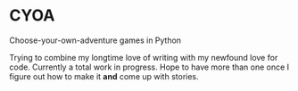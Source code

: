 # CYOA
Choose-your-own-adventure games in Python

Trying to combine my longtime love of writing with my newfound love for code. Currently a total work in progress. Hope to have more than one once I figure out how to make it **and** come up with stories.

